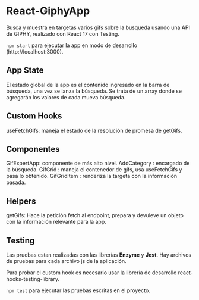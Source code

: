 # React-GiphyApp

Busca y muestra en targetas varios gifs sobre la busqueda usando una API de GIPHY, realizado con React 17 con Testing.

`npm start` para ejecutar la app en modo de desarrollo (http://localhost:3000).

## App State

El estado global de la app es el contenido ingresado en la barra de búsqueda, una vez se lanza la búsqueda. Se trata de un array donde se agregarán los valores de cada mueva búsqueda.

## Custom Hooks

useFetchGifs: maneja el estado de la resolución de promesa de getGifs.

## Componentes

GifExpertApp: componente de más alto nivel.
AddCategory : encargado de la búsqueda.
GifGrid     : maneja el contenedor de gifs, usa useFetchGifs y pasa lo obtenido.
GifGridItem : renderiza la targeta con la información pasada.

## Helpers

getGifs: Hace la petición fetch al endpoint, prepara y devuleve un objeto con la información relevante para la app.


## Testing

Las pruebas estan realizadas con las librerías **Enzyme** y **Jest**.
Hay archivos de pruebas para cada archivo js de la aplicación.

Para probar el custom hook es necesario usar la librería de desarrollo react-hooks-testing-library.

`npm test` para ejecutar las pruebas escritas en el proyecto.

